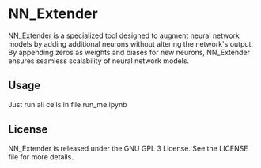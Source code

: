 # NN_Extender

NN_Extender is a specialized tool designed to augment neural network models by adding additional neurons without altering the network's output. By appending zeros as weights and biases for new neurons, NN_Extender ensures seamless scalability of neural network models.

## Usage

Just run all cells in file run_me.ipynb

## License

NN_Extender is released under the GNU GPL 3 License. See the LICENSE file for more details.
